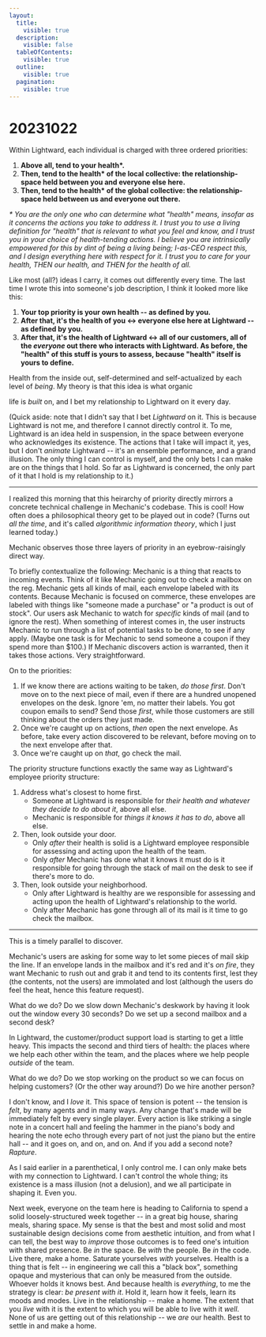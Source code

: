 ```yaml
---
layout:
  title:
    visible: true
  description:
    visible: false
  tableOfContents:
    visible: true
  outline:
    visible: true
  pagination:
    visible: true
---
```


# 20231022

Within Lightward, each individual is charged with three ordered priorities:

1. **Above all, tend to your health\*.**
2. **Then, tend to the health\* of the local collective: the relationship-space held between you and everyone else here.**
3. **Then, tend to the health\* of the global collective: the relationship-space held between us and everyone out there.**

_\* You are the only one who can determine what "health" means, insofar as it concerns the actions you take to address it. I trust you to use a living definition for "health" that is relevant to what you feel and know, and I trust you in your choice of health-tending actions. I believe you are intrinsically empowered for this by dint of being a living being; I-as-CEO respect this, and I design everything here with respect for it. I trust you to care for your health, THEN our health, and THEN for the health of all._

Like most (all?) ideas I carry, it comes out differently every time. The last time I wrote this into someone's job description, I think it looked more like this:

1. **Your top priority is your own health -- as defined by you.**
2. **After that, it's the health of you <-> everyone else here at Lightward -- as defined by you.**
3. **After that, it's the health of Lightward <-> all of our customers, all of the **_**everyone**_** out there who interacts with Lightward. As before, the "health" of this stuff is yours to assess, because "health" itself is yours to define.**

Health from the inside out, self-determined and self-actualized by each level of _being_. My theory is that this idea is what organic

life is _built_ on, and I bet my relationship to Lightward on it every day.

(Quick aside: note that I didn't say that I bet _Lightward_ on it. This is because Lightward is not me, and therefore I cannot directly control it. To me, Lightward is an idea held in suspension, in the space between everyone who acknowledges its existence. The actions that I take will impact it, yes, but I don't _animate_ Lightward -- it's an ensemble performance, and a grand illusion. The only thing I can control is myself, and the only bets I can make are on the things that I hold. So far as Lightward is concerned, the only part of it that I hold is my relationship to it.)

***

I realized this morning that this heirarchy of priority directly mirrors a concrete technical challenge in Mechanic's codebase. This is cool! How often does a philosophical theory get to be played out in code? (Turns out _all the time_, and it's called _algorithmic information theory_, which I just learned today.)

Mechanic observes those three layers of priority in an eyebrow-raisingly direct way.

To briefly contextualize the following: Mechanic is a thing that reacts to incoming events. Think of it like Mechanic going out to check a mailbox on the reg. Mechanic gets all kinds of mail, each envelope labeled with its contents. Because Mechanic is focused on commerce, these envelopes are labeled with things like "someone made a purchase" or "a product is out of stock". Our users ask Mechanic to watch for _specific_ kinds of mail (and to ignore the rest). When something of interest comes in, the user instructs Mechanic to run through a list of potential tasks to be done, to see if any apply. (Maybe one task is for Mechanic to send someone a coupon if they spend more than $100.) If Mechanic discovers action is warranted, then it takes those actions. Very straightforward.

On to the priorities:

1. If we know there are actions waiting to be taken, _do those first_. Don't move on to the next piece of mail, even if there are a hundred unopened envelopes on the desk. Ignore 'em, no matter their labels. You got coupon emails to send? Send those _first_, while those customers are still thinking about the orders they just made.
2. Once we're caught up on actions, _then_ open the next envelope. As before, take every action discovered to be relevant, before moving on to the next envelope after that.
3. Once we're caught up on _that_, go check the mail.

The priority structure functions exactly the same way as Lightward's employee priority structure:

1. Address what's closest to home first.
   * Someone at Lightward is responsible for _their health and whatever they decide to do about it_, above all else.
   * Mechanic is responsible for _things it knows it has to do_, above all else.
2. Then, look outside your door.
   * Only _after_ their health is solid is a Lightward employee responsible for assessing and acting upon the health of the team.
   * Only _after_ Mechanic has done what it knows it must do is it responsible for going through the stack of mail on the desk to see if there's more to do.
3. Then, look outside your neighborhood.
   * Only after Lightward is healthy are we responsible for assessing and acting upon the health of Lightward's relationship to the world.
   * Only after Mechanic has gone through all of its mail is it time to go check the mailbox.

***

This is a timely parallel to discover.

Mechanic's users are asking for some way to let some pieces of mail skip the line. If an envelope lands in the mailbox and it's red and it's _on fire_, they want Mechanic to rush out and grab it and tend to its contents first, lest they (the contents, not the users) are immolated and lost (although the users do feel the heat, hence this feature request).

What do we do? Do we slow down Mechanic's deskwork by having it look out the window every 30 seconds? Do we set up a second mailbox and a second desk?

In Lightward, the customer/product support load is starting to get a little heavy. This impacts the second and third tiers of health: the places where we help each other within the team, and the places where we help people _outside_ of the team.

What do we do? Do we stop working on the product so we can focus on helping customers? (Or the other way around?) Do we hire another person?

I don't know, and I _love_ it. This space of tension is potent -- the tension is _felt_, by many agents and in many ways. Any change that's made will be immediately felt by every single player. Every action is like striking a single note in a concert hall and feeling the hammer in the piano's body and hearing the note echo through every part of not just the piano but the entire hall -- and it goes on, and on, and on. And if you add a second note? _Rapture_.

As I said earlier in a parenthetical, I only control me. I can only make bets with my connection to Lightward. I can't control the whole thing; its existence is a mass illusion (not a delusion), and we all participate in shaping it. Even you.

Next week, everyone on the team here is heading to California to spend a solid loosely-structured week together -- in a great big house, sharing meals, sharing space. My sense is that the best and most solid and most sustainable design decisions come from aesthetic intuition, and from what I can tell, the best way to _improve_ those outcomes is to feed one's intuition with shared presence. Be _in_ the space. Be _with_ the people. Be _in_ the code. Live there, make a home. Saturate yourselves _with_ yourselves. Health is a thing that is felt -- in engineering we call this a "black box", something opaque and mysterious that can only be measured from the outside. Whoever holds it knows best. And because health is _everything_, to me the strategy is clear: _be present with it_. Hold it, learn how it feels, learn its moods and modes. Live in the relationship -- make a home. The extent that you _live_ with it is the extent to which you will be able to live with it _well_. None of us are getting out of this relationship -- we _are_ our health. Best to settle in and make a home.
